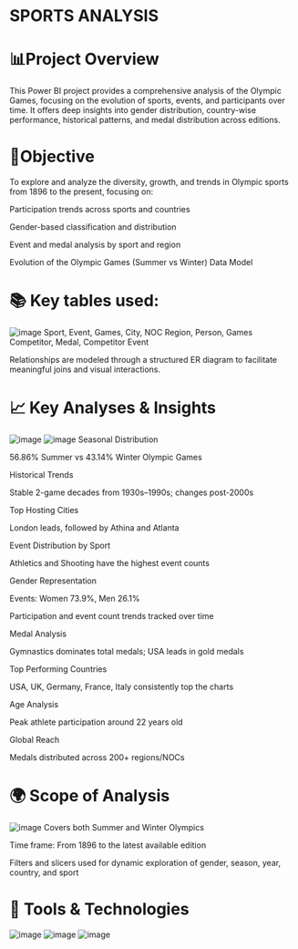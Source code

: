 # SPORTS ANALYSIS
# 📊Project Overview
This Power BI project provides a comprehensive analysis of the Olympic Games, focusing on the evolution of sports, events, and participants over time. It offers deep insights into gender distribution, country-wise performance, historical patterns, and medal distribution across editions.

# 🎯Objective
To explore and analyze the diversity, growth, and trends in Olympic sports from 1896 to the present, focusing on:

Participation trends across sports and countries

Gender-based classification and distribution

Event and medal analysis by sport and region

Evolution of the Olympic Games (Summer vs Winter) Data Model

# 📚 Key tables used:
![image](https://github.com/user-attachments/assets/8f7a02f3-bc41-45f7-b569-2deaaa6a1ce5)
Sport, Event, Games, City, NOC Region, Person, Games Competitor, Medal, Competitor Event

Relationships are modeled through a structured ER diagram to facilitate meaningful joins and visual interactions.

# 📈 Key Analyses & Insights
![image](https://github.com/user-attachments/assets/ca6c5d67-8376-44e0-87d7-05d400f6b821)
![image](https://github.com/user-attachments/assets/3230c38e-393d-4ca6-9a5c-6709452837ab)
Seasonal Distribution

56.86% Summer vs 43.14% Winter Olympic Games

Historical Trends

Stable 2-game decades from 1930s–1990s; changes post-2000s

Top Hosting Cities

London leads, followed by Athina and Atlanta

Event Distribution by Sport

Athletics and Shooting have the highest event counts

Gender Representation

Events: Women 73.9%, Men 26.1%

Participation and event count trends tracked over time

Medal Analysis

Gymnastics dominates total medals; USA leads in gold medals

Top Performing Countries

USA, UK, Germany, France, Italy consistently top the charts

Age Analysis

Peak athlete participation around 22 years old

Global Reach

Medals distributed across 200+ regions/NOCs

# 🌍 Scope of Analysis
![image](https://github.com/user-attachments/assets/665811ca-eb77-4764-94e6-8ccfe74e340d)
Covers both Summer and Winter Olympics

Time frame: From 1896 to the latest available edition

Filters and slicers used for dynamic exploration of gender, season, year, country, and sport

# 🧰 Tools & Technologies
![image](https://github.com/user-attachments/assets/abd63d75-65a4-4c4b-bc41-bdfe2aecc911)
![image](https://github.com/user-attachments/assets/f534149c-00b2-4554-b931-2afee3a8cd9a)
![image](https://github.com/user-attachments/assets/b42fbf36-515b-4bb2-9bb4-5d6d41f34612)
